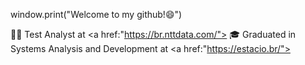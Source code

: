 window.print("Welcome to my github!😄")

👨‍💻 Test Analyst at <a href:"https://br.nttdata.com/">
🎓 Graduated in Systems Analysis and Development at <a href:"https://estacio.br/">
